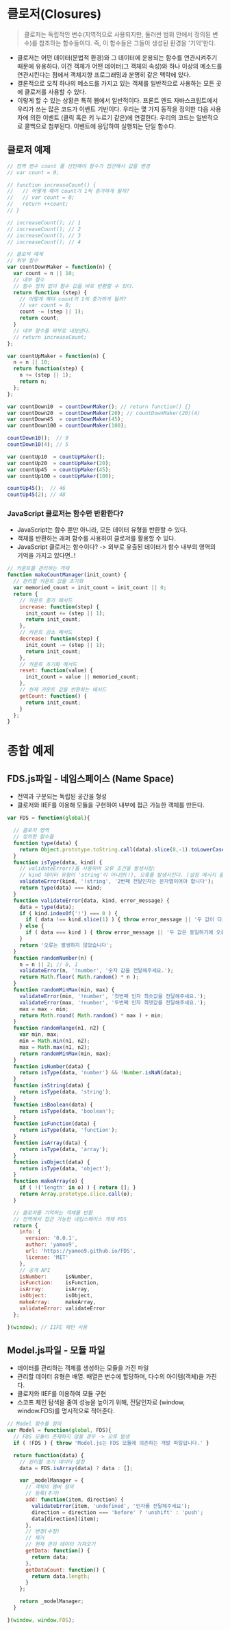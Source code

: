 
# 클로저(Closures)

> 클로저는 독립적인 변수(지역적으로 사용되지만, 둘러싼 범위 안에서 정의된 변수)를 참조하는 함수들이다. 즉, 이 함수들은 그들이 생성된 환경을 '기억'한다.

- 클로저는 어떤 데이터(문법적 환경)와 그 데이터에 운용되는 함수를 연관시켜주기 때문에 유용하다. 이건 객체가 어떤 데이터(그 객체의 속성)와 하나 이상의 메소드를 연관시킨다는 점에서 객체지향 프로그래밍과 분명히 같은 맥락에 있다. 
- 결론적으로 오직 하나의 메소드를 가지고 있는 객체를 일반적으로 사용하는 모든 곳에 클로저를 사용할 수 있다.
- 이렇게 할 수 있는 상황은 특히 웹에서 일반적이다. 프론트 엔드 자바스크립트에서 우리가 쓰는 많은 코드가 이벤트 기반이다. 우리는 몇 가지 동작을 정의한 다음 사용자에 의한 이벤트 (클릭 혹은 키 누르기 같은)에 연결한다. 우리의 코드는 일반적으로 콜백으로 첨부된다. 이벤트에 응답하여 실행되는 단일 함수다.

## 클로저 예제

```javascript
// 전역 변수 count 를 선언해야 함수가 접근해서 값을 변경
// var count = 0;

// function increaseCount() {
//   // 어떻게 해야 count가 1씩 증가하게 될까?
//   // var count = 0;
//   return ++count;
// }

// increaseCount(); // 1
// increaseCount(); // 2
// increaseCount(); // 3
// increaseCount(); // 4

// 클로저 예제
// 외부 함수
var countDownMaker = function(n) {
  var count = n || 10;
  // 내부 함수
  // 함수 정의 없이 함수 값을 바로 반환할 수 있다.
  return function (step) {
    // 어떻게 해야 count가 1씩 증가하게 될까?
    // var count = 0;
    count -= (step || 1);
    return count;
  }
  // 내부 함수를 외부로 내보낸다.
  // return increaseCount;
};

var countUpMaker = function(n) {
  n = n || 10;
  return function(step) {
    n += (step || 1);
    return n;
  };
};

var countDown10  = countDownMaker(); // return function() {}
var countDown20  = countDownMaker(20); // countDownMaker(20)(4)
var countDown45  = countDownMaker(45);
var countDown100 = countDownMaker(100);

countDown10();  // 9
countDown10(4); // 5

var countUp10  = countUpMaker();
var countUp20  = countUpMaker(20);
var countUp45  = countUpMaker(45);
var countUp100 = countUpMaker(100);

countUp45();  // 46
countUp45(2); // 48
```

### JavaScript 클로저는 함수만 반환한다?

- JavaScript는 함수 뿐만 아니라, 모든 데이터 유형을 반환할 수 있다.
- 객체를 반환하는 래퍼 함수를 사용하여 클로저를 활용할 수 있다.
- JavaScript 클로저는 함수이다? -> 외부로 유출된 데이터가 함수 내부의 영역의 기억을 가지고 있다면..!

```javascript
// 카운트를 관리하는 객체
function makeCountManager(init_count) {
  // 관리할 카운트 값을 초기화
  var memoried_count = init_count = init_count || 0;
  return {
    // 카운트 증가 메서드
    increase: function(step) {
      init_count += (step || 1);
      return init_count;
    },
    // 카운트 감소 메서드
    decrease: function(step) {
      init_count -= (step || 1);
      return init_count;
    },
    // 카운트 초기화 메서드
    reset: function(value) {
      init_count = value || memoried_count;
    },
    // 현재 카운트 값을 반환하는 메서드
    getCount: function() {
      return init_count;
    }
  };
}
```

# 종합 예제

## FDS.js파일 - 네임스페이스 (Name Space)

- 전역과 구분되는 독립된 공간을 형성
- 클로저와 IIEF를 이용해 모듈을 구현하여 내부에 접근 가능한 객체를 만든다.

```javascript
var FDS = function(global){

  // 클로저 영역
  // 정의한 함수들
  function type(data) {
    return Object.prototype.toString.call(data).slice(8,-1).toLowerCase();
  }
  function isType(data, kind) {
    // validateError()를 사용하여 오류 조건을 발생시킴:
    // kind 데이터 유형이 'string'이 아니면(!), 오류를 발생시킨다. (설정 메시지 출력)
    validateError(kind, '!string', '2번째 전달인자는 문자열이어야 합니다');
    return type(data) === kind;
  }
  function validateError(data, kind, error_message) {
    data = type(data);
    if ( kind.indexOf('!') === 0 ) {
      if ( data !== kind.slice(1) ) { throw error_message || '두 값이 다르기에 오류입니다.'; }
    } else {
      if ( data === kind ) { throw error_message || '두 값은 동일하기에 오류입니다.'; }
    }
    return '오류는 발생하지 않았습니다';
  }
  function randomNumber(n) {
    n = n || 2; // 0, 1
    validateError(n, '!number', '숫자 값을 전달해주세요.');
    return Math.floor( Math.random() * n );
  }
  function randomMinMax(min, max) {
    validateError(min, '!number', '첫번째 인자 최솟값을 전달해주세요.');
    validateError(max, '!number', '두번째 인자 최댓값를 전달해주세요.');
    max = max - min;
    return Math.round( Math.random() * max ) + min;
  }
  function randomRange(n1, n2) {
    var min, max;
    min = Math.min(n1, n2);
    max = Math.max(n1, n2);
    return randomMinMax(min, max);
  }
  function isNumber(data) {
    return isType(data, 'number') && !Number.isNaN(data);
  }
  function isString(data) {
    return isType(data, 'string');
  }
  function isBoolean(data) {
    return isType(data, 'boolean');
  }
  function isFunction(data) {
    return isType(data, 'function');
  }
  function isArray(data) {
    return isType(data, 'array');
  }
  function isObject(data) {
    return isType(data, 'object');
  }
  function makeArray(o) {
    if ( !('length' in o) ) { return []; }
    return Array.prototype.slice.call(o);
  }

  // 클로저를 기억하는 객체를 반환
  // 전역에서 접근 가능한 네임스페이스 객체 FDS
  return {
    info: {
      version: '0.0.1',
      author: 'yamoo9',
      url: 'https://yamoo9.github.io/FDS',
      license: 'MIT'
    },
    // 공개 API
    isNumber:      isNumber,
    isFunction:    isFunction,
    isArray:       isArray,
    isObject:      isObject,
    makeArray:     makeArray,
    validateError: validateError
  };

}(window); // IIFE 패턴 사용
```

## Model.js파일 - 모듈 파일

- 데이터를 관리하는 객체를 생성하는 모듈을 가진 파일
- 관리할 데이터 유형은 배열. 배열은 변수에 할당하며, 다수의 아이템(객체)을 가진다.
- 클로저와 IIEF를 이용하여 모듈 구현
- 스코프 체인 탐색을 줄여 성능을 높이기 위해, 전달인자로 (window, window.FDS)를 명시적으로 적어준다.

```javascript
// Model 함수를 정의
var Model = function(global, FDS){
  // FDS 모듈이 존재하지 않을 경우 -> 오류 발생
  if ( !FDS ) { throw 'Model.js는 FDS 모듈에 의존하는 개발 파일입니다.' }

  return function(data) {
    // 관리할 초기 데이터 설정
    data = FDS.isArray(data) ? data : [];

    var _modelManager = {
      // 객체의 멤버 정의
      // 등록(추가)
      add: function(item, direction) {
        validateError(item, 'undefined', '인자를 전달해주세요');
        direction = direction === 'before' ? 'unshift' : 'push';
        data[direction](item);
      },
      // 변경(수정)
      // 제거
      // 현재 관리 데이터 가져오기
      getData: function() {
        return data;
      },
      getDataCount: function() {
        return data.length;
      }
    };

    return _modelManager;
  }

}(window, window.FDS);
```